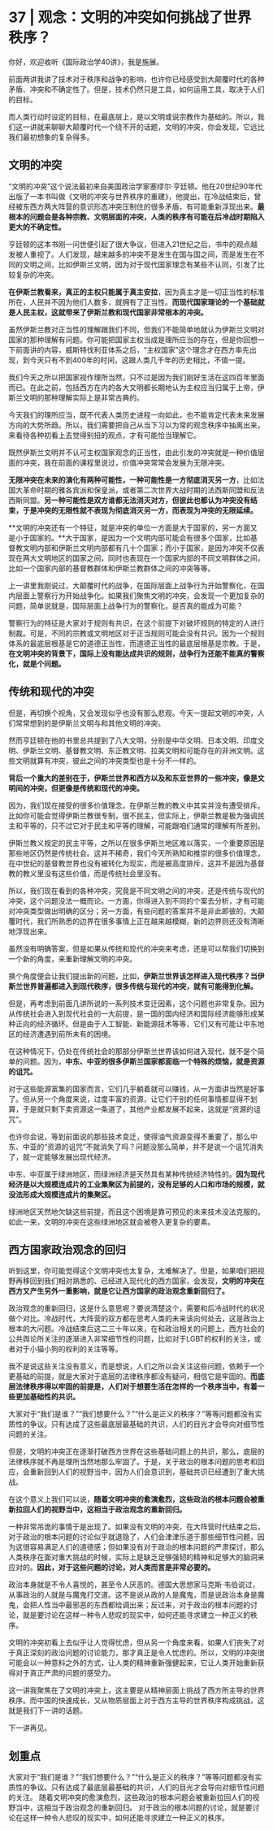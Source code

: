 # 37 | 观念：文明的冲突如何挑战了世界秩序？

你好，欢迎收听《国际政治学40讲》，我是施展。

前面两讲我讲了技术对于秩序和战争的影响，也许你已经感受到大颠覆时代的各种矛盾、冲突和不确定性了。但是，技术仍然只是工具，如何运用工具，取决于人们的目标。

而人类行动时设定的目标，在最底层上，是以文明或说宗教作为基础的。所以，我们这一讲就来聊聊大颠覆时代一个绕不开的话题，文明的冲突，你会发现，它远比我们最初想象的复杂得多。

## 文明的冲突

“文明的冲突”这个说法最初来自美国政治学家塞缪尔·亨廷顿。他在20世纪90年代出版了一本书叫做《文明的冲突与世界秩序的重建》，他提出，在冷战结束后，曾经被东西方两大阵营的意识形态冲突压制住的很多矛盾，有可能重新浮现出来。**最根本的问题会是各种宗教、文明层面的冲突，人类的秩序有可能在后冷战时期陷入更大的不确定性。**

亨廷顿的这本书刚一问世便引起了很大争议，但进入21世纪之后，书中的观点越发被人重视了。人们发现，越来越多的冲突不是发生在国与国之间，而是发生在不同的文明之间，比如伊斯兰文明，因为对于现代国家理念有某些不认同，引发了比较复杂的冲突。

**在伊斯兰教看来，真正的主权只能属于真主安拉**，因为真主才是一切正当性的标准所在，人民并不因为他们人数多，就拥有了正当性。**而现代国家理论的一个基础就是人民主权，这就带来了伊斯兰教和现代国家非常根本的冲突。**

虽然伊斯兰教对正当性的理解跟我们不同，但我们不能简单地就认为伊斯兰文明对国家的那种理解有问题。你可能把国家主权当成是理所应当的存在，但是你回想一下前面讲的内容，威斯特伐利亚体系之后，“主权国家”这个理念才在西方率先出现，到今天只有不到400年的时间，这跟人类几千年的历史相比，不值一提。

我们今天之所以把国家视作理所当然，只不过是因为我们刚好生活在这四百年里面而已。在此之前，包括西方在内的各大文明都长期地认为主权应当归属于上帝，伊斯兰文明的那种理解实际上是非常古典的。

今天我们的理所应当，既不代表人类历史进程一向如此，也不能肯定代表未来发展方向的大势所趋。所以，我们需要把自己从当下习以为常的观念秩序中抽离出来，来看待各种初看上去觉得别扭的观点，才有可能恰当理解它。

既然伊斯兰文明并不认可主权国家观念的正当性，由此引发的冲突就是一种价值层面的冲突，我在前面的课程里说过，价值冲突常常会发展为无限冲突。

**无限冲突在未来的演化有两种可能性，一种可能性是一方彻底消灭另一方**，比如法国大革命时期的雅各宾派和保皇派，或者第二次世界大战时期的法西斯同盟和反法西斯同盟。**另一种可能性是双方谁都无法消灭对方，但彼此也都认为冲突没有结束，于是冲突的无限性就不表现为彻底消灭另一方，而表现为冲突的无限延续。**

**文明的冲突还有一个特征，就是冲突的单位一方面是大于国家的，另一方面又是小于国家的。**大于国家，是因为一个文明内部可能会有很多个国家，比如基督教文明内部和伊斯兰文明内部都有几十个国家；而小于国家，是因为冲突不仅表现在两大文明地区的国家之间，同时也表现在一个国家内部的不同文明群体之间，比如一个国家内部的基督教群体和伊斯兰教群体之间的冲突等等。

上一讲里我刚说过，大颠覆时代的战争，在国际层面上战争行为开始警察化，在国内层面上警察行为开始战争化。如果我们聚焦文明的冲突，会发现一个更加复杂的问题，简单说就是，国际层面上战争行为的警察化，是否真的能成为可能？

警察行为的特征是大家对于规则有共识，在这个前提下对破坏规则的特定的人进行制裁。可是，不同的宗教或文明地区对于正当规则可能会没有共识。因为一个规则体系的最底层根基是它的道德正当性，而道德正当性的最底层根基是宗教。于是，**在文明冲突的背景下，国际上没有能达成共识的规则，战争行为还能不能真的警察化，就是个问题。**

## 传统和现代的冲突

但是，再切换个视角，又会发现似乎也没有那么悲观。今天一提起文明的冲突，人们常常想到的是伊斯兰文明与和其他文明的冲突。

然而亨廷顿在他的书里总共提到了八大文明，分别是中华文明、日本文明、印度文明、伊斯兰文明、基督教文明、东正教文明、拉美文明和可能存在的非洲文明。这些文明就算有冲突，彼此之间的冲突类型也是十分不一样的。

**背后一个重大的差别在于，伊斯兰世界和西方以及和东亚世界的一些冲突，像是文明间的冲突，但更像是传统和现代的冲突。**

因为，我们现在接受的很多价值理念，在伊斯兰教的教义中其实并没有遭受排斥。比如你可能会觉得伊斯兰教很专制，很不民主，但实际上，伊斯兰教是极为强调民主和平等的，只不过它对于民主和平等的理解，可能跟咱们通常的理解有所差别。

伊斯兰教义规定的民主平等，之所以在很多伊斯兰地区难以落实，一个重要原因是那些地区仍然是传统社会。这并不稀奇，我们今天所熟知和推崇的很多价值理念，在中世纪的基督教世界也没有被转化为现实，而是被高度排斥，这并不是因为基督教的教义里没有这些价值，而是传统社会里没有。

所以，我们现在看到的各种冲突，究竟是不同文明之间的冲突，还是传统与现代的冲突，这个问题没法一概而论。一方面，你得进入到不同的个案去分析，才有可能对冲突类型做出明确的区分；另一方面，有些问题的答案并不是非此即彼的，大颠覆时代，我们所熟悉的边界在很多事情上正在越来越模糊，新的边界则还没有清晰地浮现出来。

虽然没有明确答案，但是如果从传统和现代的冲突来考虑，还是可以帮我们切换到一个新的角度，来重新理解文明的冲突。

换个角度便会让我们提出新的问题，比如，**伊斯兰世界该怎样进入现代秩序？当伊斯兰世界普遍都进入到现代秩序，很多传统与现代的冲突，就有可能得到化解。**

但是，再考虑到前面几讲所说的一系列技术变迁因素，这个问题也非常复杂。因为从传统社会进入到现代社会的一大前提，是一国的国内经济和国际经济能够形成某种正向的经济循环。但是由于人工智能、新能源技术等等，它们又有可能让中东地区的经济遭遇到前所未有的困境。

在这种情况下，仍处在传统社会的那部分伊斯兰世界该如何进入现代，就不是个简单的问题。因为，**中东、中亚的很多伊斯兰国家都面临一个特殊的烦恼，就是资源的诅咒。**

对于这些能源富集的国家而言，它们几乎躺着就可以赚钱，从一方面讲当然是好事了。但从另一个角度来说，过度丰富的资源，让它们干别的任何事情都显得不划算，于是就只剩下卖资源这一条道了，其他产业都发展不起来，这就是“资源的诅咒”。

也许你会说，等到前面说的那些技术变迁，使得油气资源变得不重要了，那么中东、中亚的“资源的诅咒”不就消失了吗？问题没那么简单，并不是说一个诅咒消失了，就一定能够发展出现代经济。

中东、中亚属于绿洲地区，而绿洲经济是天然具有某种传统经济特性的。**因为现代经济是以大规模连成片的工业集聚区为前提的，没有足够的人口和市场的规模，就没法形成大规模连成片的集聚区。**

绿洲地区天然地欠缺这些前提，而且这个困境是靠可预见的未来技术没法克服的。如此一来，文明的冲突在这些绿洲地区就会被卷入更复杂的要素。

## 西方国家政治观念的回归

听到这里，你可能觉得这个文明冲突也太复杂，太难解决了。但是，如果咱们把视野再移回到我们相对熟悉的、已经进入现代化的西方国家，会发现，**文明的冲突在西方又产生另外一重影响，就是它让西方国家的政治观念重新回归了。**

政治观念的重新回归，这是什么意思呢？要说清楚这个，需要和后冷战时代的状况做个对比。冷战时代，大阵营的双方都在思考人类的未来该向何处去，这是政治上根本的大问题。冷战结束后这二三十年以来，在和政治相关的问题上，西方社会的公共舆论所关注的逐渐进入非常细节性的问题，比如对于LGBT的权利的关注，或者对于小猫小狗的权利的关注等等。

我不是说这些关注没有意义，而是想说，人们之所以会关注这些问题，依赖于一个更基础的前提，就是大家对于底层的法律秩序都没有疑问，相信它是牢固的。**而底层法律秩序得以牢固的前提是，人们对于想要生活在怎样的一个秩序当中，有着一些更加基础性的共识。**

大家对于“我们是谁？”“我们想要什么？”“什么是正义的秩序？”等等问题都没有实质性的争议。只有达成了这些最底层最基础的共识，人们的目光才会导向对细节性问题的关注。

但是，文明的冲突正在逐渐打破西方世界在这些基础问题上的共识，那么，底层的法律秩序就不再是理所当然地那么牢固了。于是，关于政治的根本问题的思考和回应，会重新回到人们的视野当中，因为人们会意识到，基础共识已经遭到了重大挑战。

在这个意义上我们可以说，**随着文明冲突的愈演愈烈，这些政治的根本问题会被重新拉回人们的视野当中，这相当于政治观念的重新回归。**

一种非常吊诡的事情于是出现了。如果没有文明的冲突，在大阵营时代结束之后，对于政治的根本问题的讨论似乎就退隐了，人们会津津乐道于那些细节性问题，因为这很容易满足人们的道德感；但如果没有对于政治的根本问题的严肃探讨，那么人类秩序在面对重大挑战的时候，实际上是缺乏足够强韧的精神和足够大的脑洞来应对的。**因此，对于这些问题的讨论，对人类而言是非常必要的。**

政治本身就是不令人喜悦的，甚至令人厌恶的。德国大思想家马克斯·韦伯说过，从事政治的人就是与魔鬼打交道。这不是说从政的人是魔鬼，而是说政治本身是魔鬼，会把人性当中最邪恶的东西都给调出来；反过来，对于政治的根本问题的讨论，就是要讨论在这样一种令人悲叹的现实中，如何还能寻求建立一种正义的秩序。

文明的冲突初看上去似乎让人觉得忧虑，但从另一个角度来看，如果人们丧失了对于真正深刻的政治问题的讨论能力，那才真正是令人忧虑的。所以，文明的冲突很可能会以一种意料之外的方式，让人类的精神重新强健起来，它让人类开始重新获得对于真正严肃的问题的感受力。

这一讲我聚焦在了文明的冲突上，这主要是从精神层面上挑战了西方所主导的世界秩序。而中国的快速成长，又从物质层面上对于西方主导的世界秩序构成挑战，这就是我们下一讲的话题。

下一讲再见。

## 划重点

大家对于“我们是谁？”“我们想要什么？”“什么是正义的秩序？”等等问题都没有实质性的争议。只有达成了最底层最基础的共识，人们的目光才会导向对细节性问题的关注。 随着文明冲突的愈演愈烈，这些政治的根本问题会被重新拉回人们的视野当中，这相当于政治观念的重新回归。 对于政治的根本问题的讨论，就是要讨论在这样一种令人悲叹的现实中，如何还能寻求建立一种正义的秩序。

